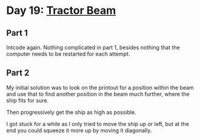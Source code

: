 # Day 19: [Tractor Beam](https://adventofcode.com/2019/day/19)

## Part 1

Intcode again. Nothing complicated in part 1, besides nothing that the computer needs to be restarted for each attempt.

## Part 2

My initial solution was to look on the printout for a position within the beam and use that to find another position in the beam much further, where the ship fits for sure.

Then progressively get the ship as high as possible.

I got stuck for a while as I only tried to move the ship up or left, but at the end you could squeeze it more up by moving it diagonally.
